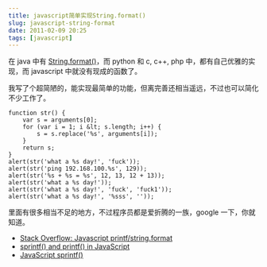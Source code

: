 ```yaml
---
title: javascript简单实现String.format()
slug: javascript-string-format
date: 2011-02-09 20:25
tags: [javascript]
---
```


在 java 中有 [String.format()][1]，而 python 和 c, c++, php 中，都有自己优雅的实现，而 javascript 中就没有现成的函数了。


我写了个超简陋的，能实现最简单的功能，但离完善还相当遥远，不过也可以简化不少工作了。

    function str() {
        var s = arguments[0];
        for (var i = 1; i &lt; s.length; i++) {
            s = s.replace('%s', arguments[i]);
        }
        return s;
    }
    alert(str('what a %s day!', 'fuck'));
    alert(str('ping 192.168.100.%s', 129));
    alert(str('%s + %s = %s', 12, 13, 12 + 13));
    alert(str('what a %s day!'));
    alert(str('what a %s day!', 'fuck', 'fuck1'));
    alert(str('what a %s day!', '%sss', ''));

里面有很多相当不足的地方，不过程序员都是爱折腾的一族，google 一下，你就知道。

 * [Stack Overflow: Javascript printf/string.format][2]
 * [sprintf() and printf() in JavaScript][3]
 * [JavaScript sprintf()][4]

[1]: http://download.oracle.com/javase/1.5.0/docs/api/java/lang/String.html
[2]: http://stackoverflow.com/questions/610406/javascript-printf-string-format
[3]: http://jan.moesen.nu/code/javascript/sprintf-and-printf-in-javascript/
[4]: http://www.diveintojavascript.com/projects/javascript-sprintf
